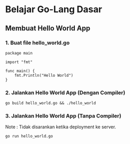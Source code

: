 # Belajar Go-Lang Dasar

## Membuat Hello World App

### 1. Buat file hello_world.go

```
package main

import "fmt"

func main() {
	fmt.Println("Hello World")
}
```

### 2. Jalankan Hello World App (Dengan Compiler)

```
go build hello_world.go && ./hello_world
```

### 3. Jalankan Hello World App (Tanpa Compiler)
Note : Tidak disarankan ketika deployment ke server.

```
go run hello_world.go
```